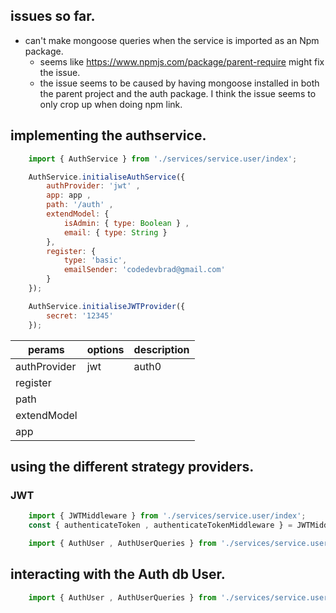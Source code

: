 
## issues so far.
* can't make mongoose queries when the service is imported as an Npm package.
   - seems like https://www.npmjs.com/package/parent-require might fix the issue. 
   - the issue seems to be caused by having mongoose installed in both the parent project and the auth package. I think
     the issue seems to only crop up when doing npm link.

## implementing the authservice.

```javascript
    import { AuthService } from './services/service.user/index';

    AuthService.initialiseAuthService({
        authProvider: 'jwt' , 
        app: app , 
        path: '/auth' , 
        extendModel: {
            isAdmin: { type: Boolean } , 
            email: { type: String }
        },
        register: {
            type: 'basic',
            emailSender: 'codedevbrad@gmail.com'
        }
    });

    AuthService.initialiseJWTProvider({
        secret: '12345'
    });
```

|  perams       |  options                | description  |
|---------------|-------------------------|--------------|
|  authProvider |  jwt | auth0 | passport |              |
|  register     |                         |              |
|  path         |                         |              |
|  extendModel  |                         |              |
|  app          |                         |              |


## using the different strategy providers.

### JWT

```javascript
    import { JWTMiddleware } from './services/service.user/index';
    const { authenticateToken , authenticateTokenMiddleware } = JWTMiddleware;

    import { AuthUser , AuthUserQueries } from './services/service.user/index';
```

## interacting with the Auth db User.

```javascript
    import { AuthUser , AuthUserQueries } from './services/service.user/index';
```